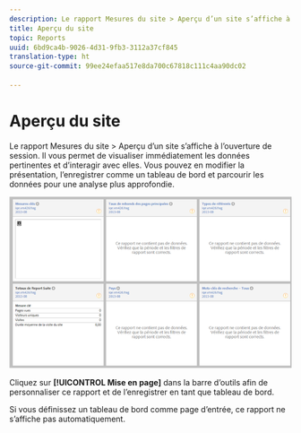 ```yaml
---
description: Le rapport Mesures du site > Aperçu d’un site s’affiche à l’ouverture de session. Il vous permet de visualiser immédiatement les données pertinentes et d’interagir avec elles. Vous pouvez en modifier la présentation, l’enregistrer comme un tableau de bord et parcourir les données pour une analyse plus approfondie.
title: Aperçu du site
topic: Reports
uuid: 6bd9ca4b-9026-4d31-9fb3-3112a37cf845
translation-type: ht
source-git-commit: 99ee24efaa517e8da700c67818c111c4aa90dc02

---
```



# Aperçu du site

Le rapport Mesures du site > Aperçu d’un site s’affiche à l’ouverture de session. Il vous permet de visualiser immédiatement les données pertinentes et d’interagir avec elles. Vous pouvez en modifier la présentation, l’enregistrer comme un tableau de bord et parcourir les données pour une analyse plus approfondie.

![](assets/site_overview_report.png)

Cliquez sur **[!UICONTROL Mise en page]** dans la barre d’outils afin de personnaliser ce rapport et de l’enregistrer en tant que tableau de bord.

Si vous définissez un tableau de bord comme page d’entrée, ce rapport ne s’affiche pas automatiquement.
